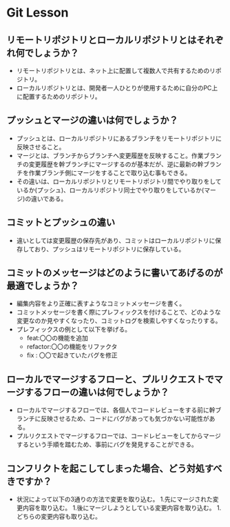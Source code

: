 # Git Lesson

## リモートリポジトリとローカルリポジトリとはそれぞれ何でしょうか？

- リモートリポジトリとは、ネット上に配置して複数人で共有するためのリポジトリ。
- ローカルリポジトリとは、開発者一人ひとりが使用するために自分のPC上に配置するためのリポジトリ。

## プッシュとマージの違いは何でしょうか？

- プッシュとは、ローカルリポジトリにあるブランチをリモートリポジトリに反映させること。
- マージとは、ブランチからブランチへ変更履歴を反映すること。作業ブランチの変更履歴を幹ブランチにマージするのが基本だが、逆に最新の幹ブランチを作業ブランチ側にマージをすることで取り込む事もできる。
- その違いは、ローカルリポジトリとリモートリポジトリ間でやり取りをしているか(プッシュ)、ローカルリポジトリ同士でやり取りをしているか(マージ)の違いである。

## コミットとプッシュの違い

- 違いとしては変更履歴の保存先があり、コミットはローカルリポジトリに保存しており、プッシュはリモートリポジトリに保存している。

## コミットのメッセージはどのように書いてあげるのが最適でしょうか？

- 編集内容をより正確に表すようなコミットメッセージを書く。
- コミットメッセージを書く際にプレフィックスを付けることで、どのような変更なのか見やすくなったり、コミットログを検索しやすくなったりする。
- プレフィックスの例として以下を挙げる。
  - feat:〇〇の機能を追加
  - refactor:〇〇の機能をリファクタ
  - fix : 〇〇で起きていたバグを修正

## ローカルでマージするフローと、プルリクエストでマージするフローの違いは何でしょうか？

- ローカルでマージするフローでは、各個人でコードレビューをする前に幹ブランチに反映させるため、コードにバグがあっても気づかない可能性がある。
- プルリクエストでマージするフローでは、コードレビューをしてからマージするという手順を踏むため、事前にバグを発見することができる。

## コンフリクトを起こしてしまった場合、どう対処すべきですか？

- 状況によって以下の3通りの方法で変更を取り込む。
  1.先にマージされた変更内容を取り込む。
  1.後にマージしようとしている変更内容を取り込む。
  1.どちらの変更内容も取り込む。